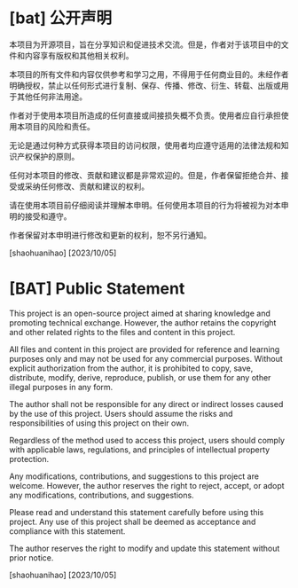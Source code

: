 # [bat] 公开声明

本项目为开源项目，旨在分享知识和促进技术交流。但是，作者对于该项目中的文件和内容享有版权和其他相关权利。

本项目的所有文件和内容仅供参考和学习之用，不得用于任何商业目的。未经作者明确授权，禁止以任何形式进行复制、保存、传播、修改、衍生、转载、出版或用于其他任何非法用途。

作者对于使用本项目所造成的任何直接或间接损失概不负责。使用者应自行承担使用本项目的风险和责任。

无论是通过何种方式获得本项目的访问权限，使用者均应遵守适用的法律法规和知识产权保护的原则。

任何对本项目的修改、贡献和建议都是非常欢迎的。但是，作者保留拒绝合并、接受或采纳任何修改、贡献和建议的权利。

请在使用本项目前仔细阅读并理解本申明。任何使用本项目的行为将被视为对本申明的接受和遵守。

作者保留对本申明进行修改和更新的权利，恕不另行通知。

[shaohuanihao]
[2023/10/05]

# [BAT] Public Statement

This project is an open-source project aimed at sharing knowledge and promoting technical exchange. However, the author retains the copyright and other related rights to the files and content in this project.

All files and content in this project are provided for reference and learning purposes only and may not be used for any commercial purposes. Without explicit authorization from the author, it is prohibited to copy, save, distribute, modify, derive, reproduce, publish, or use them for any other illegal purposes in any form.

The author shall not be responsible for any direct or indirect losses caused by the use of this project. Users should assume the risks and responsibilities of using this project on their own.

Regardless of the method used to access this project, users should comply with applicable laws, regulations, and principles of intellectual property protection.

Any modifications, contributions, and suggestions to this project are welcome. However, the author reserves the right to reject, accept, or adopt any modifications, contributions, and suggestions.

Please read and understand this statement carefully before using this project. Any use of this project shall be deemed as acceptance and compliance with this statement.

The author reserves the right to modify and update this statement without prior notice.

[shaohuanihao]
[2023/10/05]
